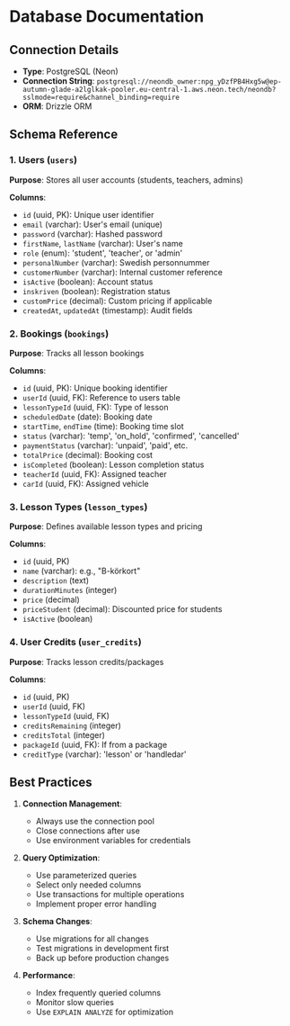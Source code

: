 # Database Documentation

## Connection Details
- **Type**: PostgreSQL (Neon)
- **Connection String**: `postgresql://neondb_owner:npg_yDzfPB4Hxg5w@ep-autumn-glade-a2lglkak-pooler.eu-central-1.aws.neon.tech/neondb?sslmode=require&channel_binding=require`
- **ORM**: Drizzle ORM

## Schema Reference

### 1. Users (`users`)
**Purpose**: Stores all user accounts (students, teachers, admins)

**Columns**:
- `id` (uuid, PK): Unique user identifier
- `email` (varchar): User's email (unique)
- `password` (varchar): Hashed password
- `firstName`, `lastName` (varchar): User's name
- `role` (enum): 'student', 'teacher', or 'admin'
- `personalNumber` (varchar): Swedish personnummer
- `customerNumber` (varchar): Internal customer reference
- `isActive` (boolean): Account status
- `inskriven` (boolean): Registration status
- `customPrice` (decimal): Custom pricing if applicable
- `createdAt`, `updatedAt` (timestamp): Audit fields

### 2. Bookings (`bookings`)
**Purpose**: Tracks all lesson bookings

**Columns**:
- `id` (uuid, PK): Unique booking identifier
- `userId` (uuid, FK): Reference to users table
- `lessonTypeId` (uuid, FK): Type of lesson
- `scheduledDate` (date): Booking date
- `startTime`, `endTime` (time): Booking time slot
- `status` (varchar): 'temp', 'on_hold', 'confirmed', 'cancelled'
- `paymentStatus` (varchar): 'unpaid', 'paid', etc.
- `totalPrice` (decimal): Booking cost
- `isCompleted` (boolean): Lesson completion status
- `teacherId` (uuid, FK): Assigned teacher
- `carId` (uuid, FK): Assigned vehicle

### 3. Lesson Types (`lesson_types`)
**Purpose**: Defines available lesson types and pricing

**Columns**:
- `id` (uuid, PK)
- `name` (varchar): e.g., "B-körkort"
- `description` (text)
- `durationMinutes` (integer)
- `price` (decimal)
- `priceStudent` (decimal): Discounted price for students
- `isActive` (boolean)

### 4. User Credits (`user_credits`)
**Purpose**: Tracks lesson credits/packages

**Columns**:
- `id` (uuid, PK)
- `userId` (uuid, FK)
- `lessonTypeId` (uuid, FK)
- `creditsRemaining` (integer)
- `creditsTotal` (integer)
- `packageId` (uuid, FK): If from a package
- `creditType` (varchar): 'lesson' or 'handledar'

## Best Practices

1. **Connection Management**:
   - Always use the connection pool
   - Close connections after use
   - Use environment variables for credentials

2. **Query Optimization**:
   - Use parameterized queries
   - Select only needed columns
   - Use transactions for multiple operations
   - Implement proper error handling

3. **Schema Changes**:
   - Use migrations for all changes
   - Test migrations in development first
   - Back up before production changes

4. **Performance**:
   - Index frequently queried columns
   - Monitor slow queries
   - Use `EXPLAIN ANALYZE` for optimization
